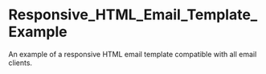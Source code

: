 # Responsive_HTML_Email_Template_Example
An example of a responsive HTML email template compatible with all email clients.
